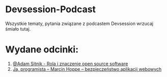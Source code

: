 # Devsession-Podcast
Wszystkie tematy, pytania związane z podcastem Devsession wrzucaj śmiało tutaj.


# Wydane odcinki:
1. [@Adam Sitnik - Rola i znaczenie open source software](https://devsession.pl/ja-programista-adam-sitnik-rola-i-znaczenie-open-source-software/)
2. [Ja, programista – Marcin Hoppe – bezpieczeństwo aplikacji webowych](https://devsession.pl/japrogramista-2/)
